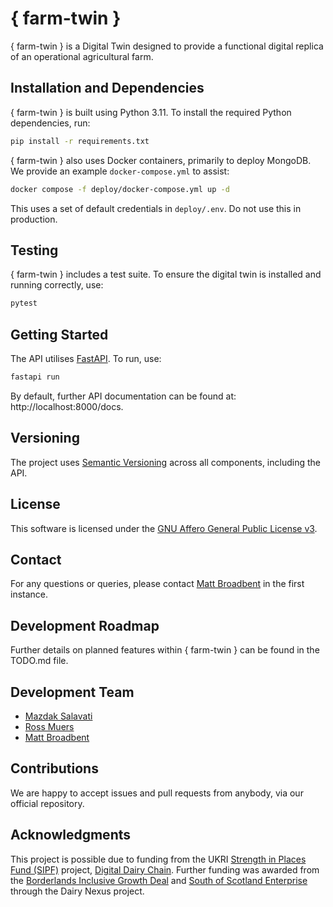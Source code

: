 # { farm-twin } #

{ farm-twin } is a Digital Twin designed to provide a functional digital replica of an operational agricultural farm.

## Installation and Dependencies ##

{ farm-twin } is built using Python 3.11. To install the required Python dependencies,  run:

```bash
pip install -r requirements.txt
```

{ farm-twin } also uses Docker containers, primarily to deploy MongoDB. We provide an example `docker-compose.yml` to assist:

```bash
docker compose -f deploy/docker-compose.yml up -d
```

This uses a set of default credentials in `deploy/.env`. Do not use this in production.

## Testing ## 

{ farm-twin } includes a test suite. To ensure the digital twin is installed and running correctly, use:

```bash
pytest
```

## Getting Started ##

The API utilises [FastAPI](https://fastapi.tiangolo.com/). To run, use:

```bash
fastapi run
```

By default, further API documentation can be found at: http://localhost:8000/docs.

## Versioning ##

The project uses [Semantic Versioning](https://semver.org/) across all components, including the API.

## License ##

This software is licensed under the [GNU Affero General Public License v3](https://www.gnu.org/licenses/agpl-3.0.en.html).

## Contact ##

For any questions or queries, please contact [Matt Broadbent](https://pure.sruc.ac.uk/en/persons/matt-broadbent) in the first instance.

## Development Roadmap ## 

Further details on planned features within { farm-twin } can be found in the TODO.md file.

## Development Team ##

+ [Mazdak Salavati](https://pure.sruc.ac.uk/en/persons/mazdak-salavati)
+ [Ross Muers](https://pure.sruc.ac.uk/en/persons/ross-muers)
+ [Matt Broadbent](https://pure.sruc.ac.uk/en/persons/matt-broadbent)

## Contributions ##

We are happy to accept issues and pull requests from anybody, via our official repository.

## Acknowledgments ## 

This project is possible due to funding from the UKRI [Strength in Places Fund (SIPF)](https://www.ukri.org/what-we-do/browse-our-areas-of-investment-and-support/strength-in-places-fund/) project, [Digital Dairy Chain](https://www.digitaldairychain.co.uk/). Further funding was awarded from the [Borderlands Inclusive Growth Deal](https://www.borderlandsgrowth.com/) and [South of Scotland Enterprise](https://www.southofscotlandenterprise.com/) through the Dairy Nexus project.
